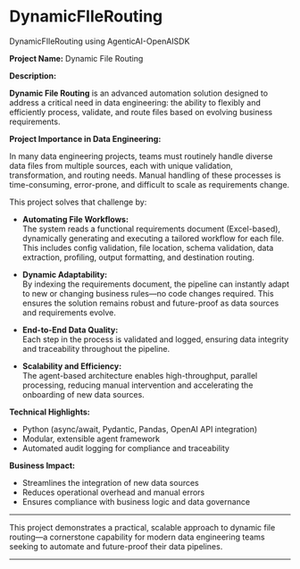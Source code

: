 # DynamicFIleRouting
DynamicFIleRouting using AgenticAI-OpenAISDK


**Project Name:** Dynamic File Routing

**Description:**

**Dynamic File Routing** is an advanced automation solution designed to address a critical need in data engineering: the ability to flexibly and efficiently process, validate, and route files based on evolving business requirements.

**Project Importance in Data Engineering:**

In many data engineering projects, teams must routinely handle diverse data files from multiple sources, each with unique validation, transformation, and routing needs. Manual handling of these processes is time-consuming, error-prone, and difficult to scale as requirements change.

This project solves that challenge by:

- **Automating File Workflows:**  
  The system reads a functional requirements document (Excel-based), dynamically generating and executing a tailored workflow for each file. This includes config validation, file location, schema validation, data extraction, profiling, output formatting, and destination routing.

- **Dynamic Adaptability:**  
  By indexing the requirements document, the pipeline can instantly adapt to new or changing business rules—no code changes required. This ensures the solution remains robust and future-proof as data sources and requirements evolve.

- **End-to-End Data Quality:**  
  Each step in the process is validated and logged, ensuring data integrity and traceability throughout the pipeline.

- **Scalability and Efficiency:**  
  The agent-based architecture enables high-throughput, parallel processing, reducing manual intervention and accelerating the onboarding of new data sources.

**Technical Highlights:**

- Python (async/await, Pydantic, Pandas, OpenAI API integration)
- Modular, extensible agent framework
- Automated audit logging for compliance and traceability

**Business Impact:**

- Streamlines the integration of new data sources
- Reduces operational overhead and manual errors
- Ensures compliance with business logic and data governance

---

This project demonstrates a practical, scalable approach to dynamic file routing—a cornerstone capability for modern data engineering teams seeking to automate and future-proof their data pipelines.

---
